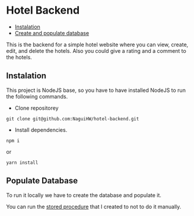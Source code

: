 # Hotel Backend

- [Instalation](#instalation)
- [Create and populate database](#populate-database)

This is the backend for a simple hotel website where you can view, create, edit, and delete the hotels. Also you could give a rating and a comment to the hotels.

## Instalation
This project is NodeJS base, so you have to have installed NodeJS to run the following commands.
- Clone repositorey
```
git clone git@github.com:NaguiHW/hotel-backend.git
```
- Install dependencies.
```
npm i
```
or
```
yarn install
```

## Populate Database
To run it locally we have to create the database and populate it.

You can run the [stored procedure](./query/database_stored_prodecure.sql) that I created to not to do it manually.